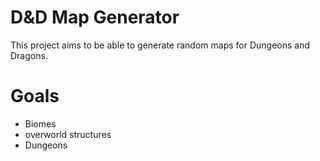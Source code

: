 # D&D Map Generator
This project aims to be able to generate random maps for Dungeons and Dragons.

# Goals
* Biomes
* overworld structures
* Dungeons